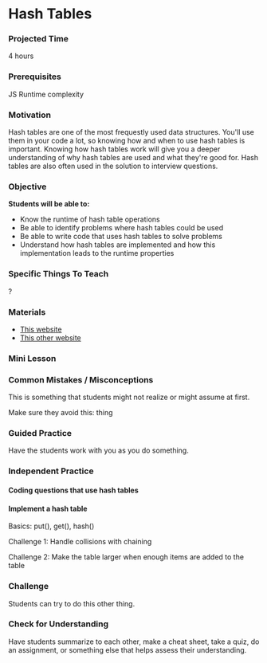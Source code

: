 # Hash Tables

### Projected Time
4 hours

### Prerequisites
JS
Runtime complexity

### Motivation
Hash tables are one of the most frequestly used data structures. You'll use them in your code a lot, so knowing how and when to use hash tables is important. 
Knowing how hash tables work will give you a deeper understanding of why hash tables are used and what they're good for.
Hash tables are also often used in the solution to interview questions.

### Objective
**Students will be able to:** 
- Know the runtime of hash table operations
- Be able to identify problems where hash tables could be used
- Be able to write code that uses hash tables to solve problems
- Understand how hash tables are implemented and how this implementation leads to the runtime properties

### Specific Things To Teach
?

### Materials

- [This website](example.com)
- [This other website](otherexample.com)

### Mini Lesson

<Link to slides>

### Common Mistakes / Misconceptions

This is something that students might not realize or might assume at first.

Make sure they avoid this: thing


### Guided Practice

Have the students work with you as you do something.


### Independent Practice

#### Coding questions that use hash tables

#### Implement a hash table
Basics: put(), get(), hash()

Challenge 1: Handle collisions with chaining

Challenge 2: Make the table larger when enough items are added to the table


### Challenge

Students can try to do this other thing.


### Check for Understanding

Have students summarize to each other, make a cheat sheet, take a quiz, do an assignment, or something else that helps assess their understanding.
